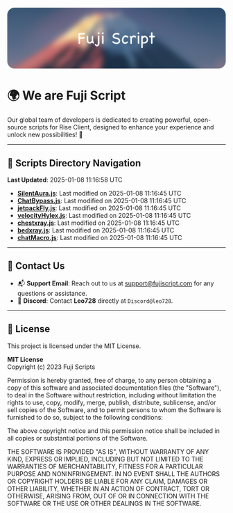 ![Banner](.github/b.webp)

# 🌍 **We are Fuji Script**

Our global team of developers is dedicated to creating powerful, open-source scripts for Rise Client, designed to enhance your experience and unlock new possibilities! 🌟

---
<!-- SCRIPTS_NAVIGATION_START -->
## 📂 **Scripts Directory Navigation**

**Last Updated**: 2025-01-08 11:16:58 UTC

- **[SilentAura.js](scripts/SilentAura.js)**: Last modified on 2025-01-08 11:16:45 UTC
- **[ChatBypass.js](scripts/ChatBypass.js)**: Last modified on 2025-01-08 11:16:45 UTC
- **[jetpackFly.js](scripts/jetpackFly.js)**: Last modified on 2025-01-08 11:16:45 UTC
- **[velocityHylex.js](scripts/velocityHylex.js)**: Last modified on 2025-01-08 11:16:45 UTC
- **[chestxray.js](scripts/chestxray.js)**: Last modified on 2025-01-08 11:16:45 UTC
- **[bedxray.js](scripts/bedxray.js)**: Last modified on 2025-01-08 11:16:45 UTC
- **[chatMacro.js](scripts/chatMacro.js)**: Last modified on 2025-01-08 11:16:45 UTC

<!-- SCRIPTS_NAVIGATION_END -->

---

## 💬 **Contact Us**  
- 📬 **Support Email**: Reach out to us at [support@fujiscript.com](mailto:support@fujiscript.com) for any questions or assistance.  
- 💬 **Discord**: Contact **Leo728** directly at `Discord@leo728`.

---

## 📜 **License**

This project is licensed under the MIT License.  

**MIT License**  
Copyright (c) 2023 Fuji Scripts  

Permission is hereby granted, free of charge, to any person obtaining a copy of this software and associated documentation files (the "Software"), to deal in the Software without restriction, including without limitation the rights to use, copy, modify, merge, publish, distribute, sublicense, and/or sell copies of the Software, and to permit persons to whom the Software is furnished to do so, subject to the following conditions:  

The above copyright notice and this permission notice shall be included in all copies or substantial portions of the Software.  

THE SOFTWARE IS PROVIDED "AS IS", WITHOUT WARRANTY OF ANY KIND, EXPRESS OR IMPLIED, INCLUDING BUT NOT LIMITED TO THE WARRANTIES OF MERCHANTABILITY, FITNESS FOR A PARTICULAR PURPOSE AND NONINFRINGEMENT. IN NO EVENT SHALL THE AUTHORS OR COPYRIGHT HOLDERS BE LIABLE FOR ANY CLAIM, DAMAGES OR OTHER LIABILITY, WHETHER IN AN ACTION OF CONTRACT, TORT OR OTHERWISE, ARISING FROM, OUT OF OR IN CONNECTION WITH THE SOFTWARE OR THE USE OR OTHER DEALINGS IN THE SOFTWARE.  
